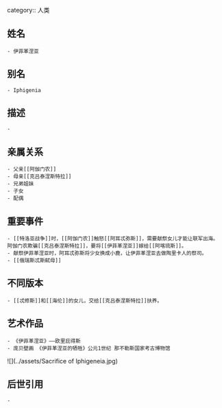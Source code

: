 category:: 人类
## 姓名
	- 伊菲革涅亚
## 别名
	- Iphigenia
## 描述
	-
## 亲属关系
	- 父亲[[阿伽门农]]
	- 母亲[[克吕泰涅斯特拉]]
	- 兄弟姐妹
	- 子女
	- 配偶
## 重要事件
	- [[特洛亚战争]]时，[[阿伽门农]]触怒[[阿耳忒弥斯]]，需要献祭女儿才能让联军出海。阿伽门农欺骗[[克吕泰涅斯特拉]]，要将[[伊菲革涅亚]]嫁给[[阿喀琉斯]]。
	- 献祭伊菲革涅亚时，阿耳忒弥斯将少女换成小鹿，让伊菲革涅亚去做陶里卡人的祭司。
	- [[俄瑞斯忒斯弑母]]
## 不同版本
	- [[忒修斯]]和[[海伦]]的女儿，交给[[克吕泰涅斯特拉]]扶养。
## 艺术作品
	- 《伊菲革涅亚》——欧里庇得斯
	- 庞贝壁画 《伊菲革涅亚的牺牲》公元1世纪 那不勒斯国家考古博物馆
 ![](../assets/Sacrifice of Iphigeneia.jpg)
## 后世引用
	-

